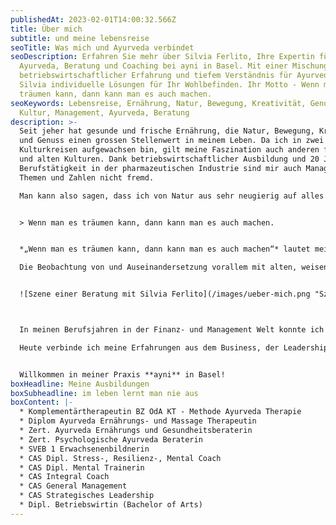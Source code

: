 ```yaml
---
publishedAt: 2023-02-01T14:00:32.566Z
title: Über mich
subtitle: und meine lebensreise
seoTitle: Was mich und Ayurveda verbindet
seoDescription: Erfahren Sie mehr über Silvia Ferlito, Ihre Expertin für
  Ayurveda, Beratung und Coaching bei ayni in Basel. Mit einer Mischung aus
  betriebswirtschaftlicher Erfahrung und tiefem Verständnis für Ayurveda bietet
  Silvia individuelle Lösungen für Ihr Wohlbefinden. Ihr Motto - Wenn man es
  träumen kann, dann kann man es auch machen.
seoKeywords: Lebensreise, Ernährung, Natur, Bewegung, Kreativität, Genuss,
  Kultur, Management, Ayurveda, Beratung
description: >-
  Seit jeher hat gesunde und frische Ernährung, die Natur, Bewegung, Kreativität
  und Genuss einen grossen Stellenwert in meinem Leben. Da ich in zwei
  Kulturkreisen aufgewachsen bin, gilt meine Faszination auch anderen fremden
  und alten Kulturen. Dank betriebswirtschaftlicher Ausbildung und 20 Jahren
  Berufstätigkeit in der pharmazeutischen Industrie sind mir auch Management
  Themen und Zahlen nicht fremd.

  Man kann also sagen, dass ich von Natur aus sehr neugierig auf alles bin. Eine zielstrebige Macherin bin ich ebenfalls, die aber auch von weit entfernten Orten träumen, sich in Kreativität verlieren und viel lachen kann!


  > Wenn man es träumen kann, dann kann man es auch machen.


  *„Wenn man es träumen kann, dann kann man es auch machen“* lautet mein Motto und so durften sich die unterschiedlichsten Träume verwirklichen. Ich ging auf viele Reisen, hatte wundervolle Begegnungen, machte wundervolle Entdeckungen und auch schwierige Erfahrungen.

  Die Beobachtung von und Auseinandersetzung vorallem mit alten, weisen Menschen, ihrer Art die Welt zu sehen und in Balance mit dem Leben zu tanzen gab mir die Möglichkeit aus ihrer Tradition zu lernen. Der Impuls war entstanden mehr über Ganzheitlichkeit, Fähigkeiten Entwicklung, mentale Prozesse und Ayurveda zu lernen.


  ![Szene einer Beratung mit Silvia Ferlito](/images/ueber-mich.png "Szene einer Beratung mit Silvia Ferlito")



  In meinen Berufsjahren in der Finanz- und Management Welt konnte ich viel gelerntes in der täglichen Arbeit ergänzen und einsetzen. Eine Reorganisation im Unternehmen, meine Gesundheit und persönliche Schicksalsschläge waren schliesslich der Auslöser für einen neuen, ganz persönlichen Berufungsweg.

  Heute verbinde ich meine Erfahrungen aus dem Business, der Leadership Entwicklung, dem Coaching, den Stress und Resilienz Themen, dem Mentaltraining und der psychologischen Beratung in einem integrativen Ansatz mit der Ayurveda Lehre.


  Willkommen in meiner Praxis **ayni** in Basel!
boxHeadline: Meine Ausbildungen
boxSubheadline: im leben lernt man nie aus
boxContent: |-
  * Komplementärtherapeutin BZ OdA KT - Methode Ayurveda Therapie 
  * Diplom Ayurveda Ernährungs- und Massage Therapeutin
  * Zert. Ayurveda Ernährungs und Gesundheitsberaterin
  * Zert. Psychologische Ayurveda Beraterin
  * SVEB 1 Erwachsenenbildnerin
  * CAS Dipl. Stress-, Resilienz-, Mental Coach
  * CAS Dipl. Mental Trainerin
  * CAS Integral Coach
  * CAS General Management
  * CAS Strategisches Leadership
  * Dipl. Betriebswirtin (Bachelor of Arts)
---
```

